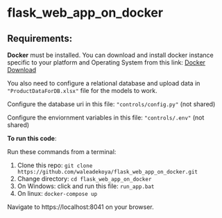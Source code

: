 # flask_web_app_on_docker

## Requirements:

**Docker** must be installed.
You can download and install docker instance specific to your platform and Operating System from this link:
[Docker Download](https://hub.docker.com/search?offering=community&q=&type=edition)

You also need to configure a relational database and upload data in `"ProductDataForDB.xlsx"` file for the models to work.

Configure the database uri in this file: `"controls/config.py"` (not shared)

Configure the enviornment variables in this file: `"controls/.env"` (not shared)


**To run this code**:

Run these commands from a terminal:

1. Clone this repo: `git clone https://github.com/waleadekoya/flask_web_app_on_docker.git`
2. Change directory: `cd flask_web_app_on_docker`
3. On Windows: click and run this file: `run_app.bat`
4. On linux: `docker-compose up`


Navigate to https://localhost:8041 on your browser.
